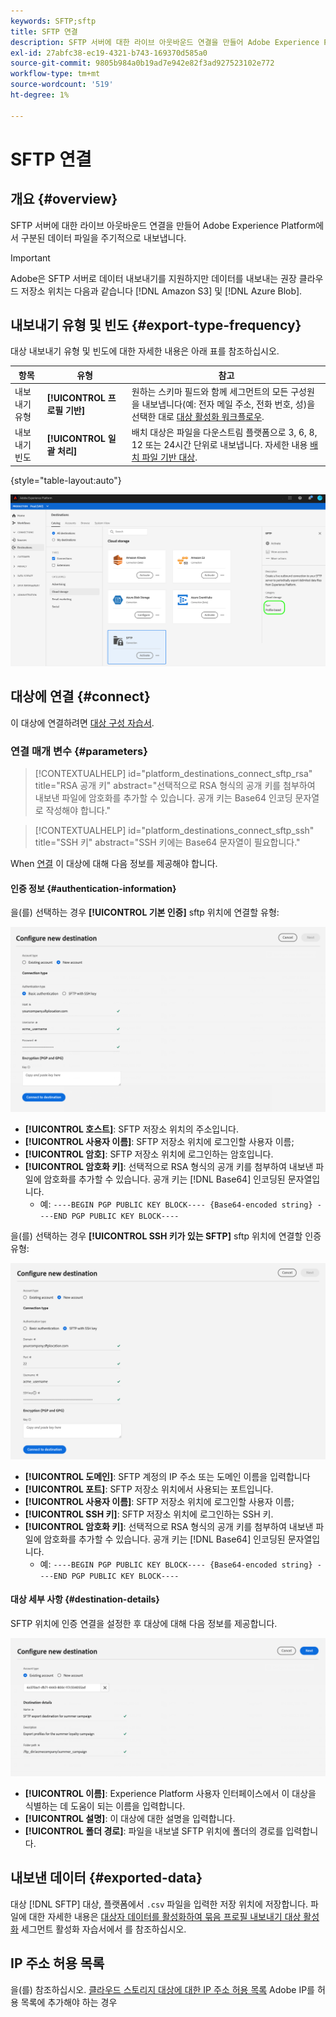 ```yaml
---
keywords: SFTP;sftp
title: SFTP 연결
description: SFTP 서버에 대한 라이브 아웃바운드 연결을 만들어 Adobe Experience Platform에서 구분된 데이터 파일을 주기적으로 내보냅니다.
exl-id: 27abfc38-ec19-4321-b743-169370d585a0
source-git-commit: 9805b984a0b19ad7e942e82f3ad927523102e772
workflow-type: tm+mt
source-wordcount: '519'
ht-degree: 1%

---
```


# SFTP 연결

## 개요 {#overview}

SFTP 서버에 대한 라이브 아웃바운드 연결을 만들어 Adobe Experience Platform에서 구분된 데이터 파일을 주기적으로 내보냅니다.

>[!IMPORTANT]
>
> Adobe은 SFTP 서버로 데이터 내보내기를 지원하지만 데이터를 내보내는 권장 클라우드 저장소 위치는 다음과 같습니다 [!DNL Amazon S3] 및 [!DNL Azure Blob].

## 내보내기 유형 및 빈도 {#export-type-frequency}

대상 내보내기 유형 및 빈도에 대한 자세한 내용은 아래 표를 참조하십시오.

| 항목 | 유형 | 참고 |
---------|----------|---------|
| 내보내기 유형 | **[!UICONTROL 프로필 기반]** | 원하는 스키마 필드와 함께 세그먼트의 모든 구성원을 내보냅니다(예: 전자 메일 주소, 전화 번호, 성)을 선택한 대로 [대상 활성화 워크플로우](../../ui/activate-batch-profile-destinations.md#select-attributes). |
| 내보내기 빈도 | **[!UICONTROL 일괄 처리]** | 배치 대상은 파일을 다운스트림 플랫폼으로 3, 6, 8, 12 또는 24시간 단위로 내보냅니다. 자세한 내용 [배치 파일 기반 대상](/help/destinations/destination-types.md#file-based). |

{style=&quot;table-layout:auto&quot;}

![SFTP 프로필 기반 내보내기 유형](../../assets/catalog/cloud-storage/sftp/catalog.png)

## 대상에 연결 {#connect}

이 대상에 연결하려면 [대상 구성 자습서](../../ui/connect-destination.md).

### 연결 매개 변수 {#parameters}

>[!CONTEXTUALHELP]
>id="platform_destinations_connect_sftp_rsa"
>title="RSA 공개 키"
>abstract="선택적으로 RSA 형식의 공개 키를 첨부하여 내보낸 파일에 암호화를 추가할 수 있습니다. 공개 키는 Base64 인코딩 문자열로 작성해야 합니다."

>[!CONTEXTUALHELP]
>id="platform_destinations_connect_sftp_ssh"
>title="SSH 키"
>abstract="SSH 키에는 Base64 문자열이 필요합니다."

When [연결](../../ui/connect-destination.md) 이 대상에 대해 다음 정보를 제공해야 합니다.

#### 인증 정보 {#authentication-information}

을(를) 선택하는 경우 **[!UICONTROL 기본 인증]** sftp 위치에 연결할 유형:

![SFTP 대상 기본 인증](../..//assets/catalog/cloud-storage/sftp/stfp-basic-authentication.png)

* **[!UICONTROL 호스트]**: SFTP 저장소 위치의 주소입니다.
* **[!UICONTROL 사용자 이름]**: SFTP 저장소 위치에 로그인할 사용자 이름;
* **[!UICONTROL 암호]**: SFTP 저장소 위치에 로그인하는 암호입니다.
* **[!UICONTROL 암호화 키]**: 선택적으로 RSA 형식의 공개 키를 첨부하여 내보낸 파일에 암호화를 추가할 수 있습니다. 공개 키는 [!DNL Base64] 인코딩된 문자열입니다.
   * 예: `----BEGIN PGP PUBLIC KEY BLOCK---- {Base64-encoded string} ----END PGP PUBLIC KEY BLOCK----`


을(를) 선택하는 경우 **[!UICONTROL SSH 키가 있는 SFTP]** sftp 위치에 연결할 인증 유형:

![SFTP 대상 SSH 키 인증](../../assets/catalog/cloud-storage/sftp/sftp-ssh-key-authentication.png)

* **[!UICONTROL 도메인]**: SFTP 계정의 IP 주소 또는 도메인 이름을 입력합니다
* **[!UICONTROL 포트]**: SFTP 저장소 위치에서 사용되는 포트입니다.
* **[!UICONTROL 사용자 이름]**: SFTP 저장소 위치에 로그인할 사용자 이름;
* **[!UICONTROL SSH 키]**: SFTP 저장소 위치에 로그인하는 SSH 키.
* **[!UICONTROL 암호화 키]**: 선택적으로 RSA 형식의 공개 키를 첨부하여 내보낸 파일에 암호화를 추가할 수 있습니다. 공개 키는 [!DNL Base64] 인코딩된 문자열입니다.
   * 예: `----BEGIN PGP PUBLIC KEY BLOCK---- {Base64-encoded string} ----END PGP PUBLIC KEY BLOCK----`

#### 대상 세부 사항 {#destination-details}

SFTP 위치에 인증 연결을 설정한 후 대상에 대해 다음 정보를 제공합니다.

![SFTP 대상에 사용할 수 있는 대상 세부 사항](../../assets/catalog/cloud-storage/sftp/sftp-destination-details.png)

* **[!UICONTROL 이름]**: Experience Platform 사용자 인터페이스에서 이 대상을 식별하는 데 도움이 되는 이름을 입력합니다.
* **[!UICONTROL 설명]**: 이 대상에 대한 설명을 입력합니다.
* **[!UICONTROL 폴더 경로]**: 파일을 내보낼 SFTP 위치에 폴더의 경로를 입력합니다.

## 내보낸 데이터 {#exported-data}

대상 [!DNL SFTP] 대상, 플랫폼에서 `.csv` 파일을 입력한 저장 위치에 저장합니다. 파일에 대한 자세한 내용은 [대상자 데이터를 활성화하여 묶음 프로필 내보내기 대상 활성화](../../ui/activate-batch-profile-destinations.md) 세그먼트 활성화 자습서에서 를 참조하십시오.

## IP 주소 허용 목록

을(를) 참조하십시오. [클라우드 스토리지 대상에 대한 IP 주소 허용 목록](ip-address-allow-list.md) Adobe IP를 허용 목록에 추가해야 하는 경우
